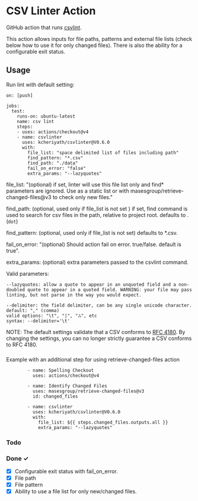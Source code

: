 # CSV Linter Action

GitHub action that runs [csvlint](https://github.com/Clever/csvlint).

This action allows inputs for file paths, patterns and external file lists (check below how to use it for only changed files). There is also the ability for a configurable exit status.


## Usage

Run lint with default setting:

```
on: [push]

jobs:
  test:
    runs-on: ubuntu-latest
    name: csv lint
    steps:
    - uses: actions/checkout@v4
    - name: csvlinter
      uses: kcheriyath/csvlinter@V0.6.0
      with:
        file_list: "space delimited list of files including path"
        find_pattern: "*.csv"
        find_path: "./data"
        fail_on_error: "false"
        extra_params: "--lazyquotes"
```


file_list: "(optional) if set, linter will use this file list only and find* parameters are ignored. Use as a static list or with masesgroup/retrieve-changed-files@v3 to check only new files."

find_path: (optional, used only if file_list is not set ) if set, find command is used to search for csv files in the path, relative to project root. defaults to . (`dot`)

find_pattern: (optional, used only if file_list is not set) defaults to *.csv.

fail_on_error: "(optional) Should action fail on error. true/false. default is true".

extra_params: (optional) extra parameters passed to the csvlint command.

Valid parameters: 

    --lazyquotes: allow a quote to appear in an unquoted field and a non-doubled quote to appear in a quoted field. WARNING: your file may pass linting, but not parse in the way you would expect.

    --delimiter: the field delimiter, can be any single unicode character.
    default: "," (comma)
    valid options: "\t", "|", "ஃ", etc
    syntax: --delimiter='\t'

NOTE: The default settings validate that a CSV conforms to [RFC 4180](https://tools.ietf.org/html/rfc4180). By changing the settings, you can no longer strictly guarantee a CSV conforms to RFC 4180.

###

Example with an additional step for using retrieve-changed-files action

```
        - name: Spelling Checkout
          uses: actions/checkout@v4
 
        - name: Identify Changed Files
          uses: masesgroup/retrieve-changed-files@v3
          id: changed_files

        - name: csvlinter
          uses: kcheriyath/csvlinter@V0.6.0
          with:
            file_list: ${{ steps.changed_files.outputs.all }}
            extra_params: "--lazyquotes"
```

### Todo



### Done ✓

- [x] Configurable exit status with fail_on_error.
- [x] File path 
- [x] File pattern 
- [x] Ability to use a file list for only new/changed files.  
